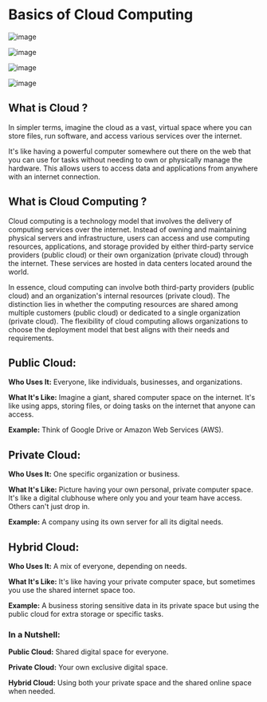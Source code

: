 # Basics of Cloud Computing

![image](https://github.com/pavankumar0077/Azure-zero-to-hero/assets/40380941/d4fff868-aea7-45bc-8849-10371f966564)

![image](https://github.com/pavankumar0077/Azure-zero-to-hero/assets/40380941/f5693cc6-620a-4acb-a76e-4002d518a1d2)

![image](https://github.com/pavankumar0077/Azure-zero-to-hero/assets/40380941/917a06bc-9a75-4bc7-9416-b516aa99ef66)

![image](https://github.com/pavankumar0077/Azure-zero-to-hero/assets/40380941/0ed6246f-68c7-4522-995f-fc8bb0e2e3e1)


## What is Cloud ?

In simpler terms, imagine the cloud as a vast, virtual space where you can store files, run software, and access various services over the internet. 

It's like having a powerful computer somewhere out there on the web that you can use for tasks without needing to own or physically manage the hardware. This allows users to access data and applications from anywhere with an internet connection.

## What is Cloud Computing ?

Cloud computing is a technology model that involves the delivery of computing services over the internet. Instead of owning and maintaining physical servers and infrastructure, users can access and use computing resources, applications, and storage provided by either third-party service providers (public cloud) or their own organization (private cloud) through the internet. These services are hosted in data centers located around the world.

In essence, cloud computing can involve both third-party providers (public cloud) and an organization's internal resources (private cloud). The distinction lies in whether the computing resources are shared among multiple customers (public cloud) or dedicated to a single organization (private cloud). The flexibility of cloud computing allows organizations to choose the deployment model that best aligns with their needs and requirements.

## Public Cloud:

**Who Uses It:** Everyone, like individuals, businesses, and organizations.

**What It's Like:** Imagine a giant, shared computer space on the internet. It's like using apps, storing files, or doing tasks on the internet that anyone can access.

**Example:** Think of Google Drive or Amazon Web Services (AWS).

## Private Cloud:

**Who Uses It:** One specific organization or business.

**What It's Like:** Picture having your own personal, private computer space. It's like a digital clubhouse where only you and your team have access. Others can't just drop in.

**Example:** A company using its own server for all its digital needs.

## Hybrid Cloud:

**Who Uses It:** A mix of everyone, depending on needs.

**What It's Like:** It's like having your private computer space, but sometimes you use the shared internet space too. 

**Example:** A business storing sensitive data in its private space but using the public cloud for extra storage or specific tasks.

### In a Nutshell:

**Public Cloud:** Shared digital space for everyone.

**Private Cloud:** Your own exclusive digital space.

**Hybrid Cloud:** Using both your private space and the shared online space when needed.
